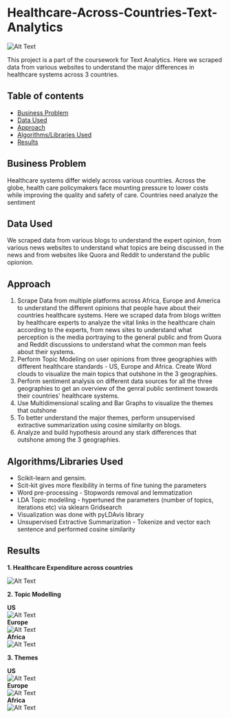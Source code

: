 # Healthcare-Across-Countries-Text-Analytics
![Alt Text](Healthcare.jpg)

This project is a part of the coursework for Text Analytics. Here we scraped data from various websites to understand the major differences in healthcare systems across 3 countries.

## Table of contents
- [Business Problem](https://github.com/anshikaahuja/Healthcare-Across-Countries-Text-Analytics/blob/master/README.md#business-problem)
- [Data Used](https://github.com/anshikaahuja/Healthcare-Across-Countries-Text-Analytics/blob/master/README.md#data-used)
- [Approach](https://github.com/anshikaahuja/Healthcare-Across-Countries-Text-Analytics/blob/master/README.md#approach)
- [Algorithms/Libraries Used](https://github.com/anshikaahuja/Healthcare-Across-Countries-Text-Analytics/blob/master/README.md#algorithmslibraries-used)
- [Results](https://github.com/anshikaahuja/Healthcare-Across-Countries-Text-Analytics/blob/master/README.md#results)

## Business Problem
Healthcare systems differ widely across various countries. Across the globe, health care policymakers face mounting pressure to lower costs while improving the quality and safety of care. Countries need analyze the sentiment

## Data Used
We scraped data from various blogs to understand the expert opinion, from various news websites to understand what topics are being discussed in the news and from websites like Quora and Reddit to understand the public opionion.

## Approach
1. Scrape Data from multiple platforms across Africa, Europe and America to understand the different opinions that people have about their countries healthcare systems. Here we scraped data from blogs written by healthcare experts to analyze the vital links in the healthcare chain according to the experts, from news sites to understand what perception is the media portraying to the general public and from Quora and Reddit discussions to understand what the common man feels about their systems.
2. Perform Topic Modeling on user opinions from three geographies with different healthcare standards - US, Europe and Africa. Create Word clouds to visualize the main topics that outshone in the 3 geographies.
3. Perform sentiment analysis on different data sources for all the three geographies to get an overview of the genral public sentiment towards their countries' healthcare systems.
4. Use Multidimensional scaling and Bar Graphs to visualize the themes that outshone
5. To better understand the major themes, perform unsupervised extractive summarization using cosine similarity on blogs.
6. Analyze and build hypothesis around any stark differences that outshone among the 3 geographies.

## Algorithms/Libraries Used
- Scikit-learn and gensim.
- Scit-kit gives more flexibility in terms of fine tuning the parameters
- Word pre-processing - Stopwords removal and lemmatization
- LDA Topic modelling - hypertuned the parameters (number of topics, iterations etc) via sklearn Gridsearch
- Visualization was done with pyLDAvis library
- Unsupervised Extractive Summarization - Tokenize and vector each sentence and performed cosine similarity

## Results

**1. Healthcare Expenditure across countries**

![Alt Text](Health%20Expenditure.png)

**2. Topic Modelling** <br />

**US**<br />
![Alt Text](Topics1.png) <br />
**Europe**<br />
![Alt Text](Topics2.png) <br />
**Africa**<br />
![Alt Text](Topics3.png)

**3. Themes**

**US**<br />
![Alt Text](ThemesUS.PNG) <br />
**Europe**<br />
![Alt Text](ThemesEurope.PNG) <br />
**Africa**<br />
![Alt Text](ThemesAfrica.PNG) <br />
